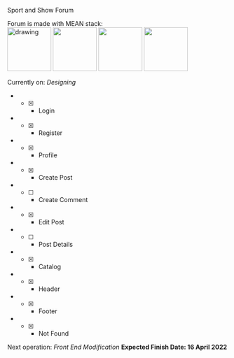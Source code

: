 Sport and Show Forum

Forum is made with MEAN stack:
<br>
<img src="https://upload.wikimedia.org/wikipedia/commons/thumb/9/93/MongoDB_Logo.svg/2560px-MongoDB_Logo.svg.png" alt="drawing" width="100"/>
<img src="https://cdn.buttercms.com/2q5r816LTo2uE9j7Ntic" width="100"/>
<img src="https://upload.wikimedia.org/wikipedia/commons/thumb/c/cf/Angular_full_color_logo.svg/2048px-Angular_full_color_logo.svg.png" width="100"/>
<img src="https://seeklogo.com/images/N/nodejs-logo-FBE122E377-seeklogo.com.png" width="100"/>

Currently on: *Designing*
* - [x] - Login
* - [x] - Register
* - [x] - Profile
* - [x] - Create Post
* - [ ] - Create Comment
* - [x] - Edit Post
* - [ ] - Post Details
* - [x] - Catalog
* - [x] - Header
* - [x] - Footer
* - [x] - Not Found

Next operation: *Front End Modification*
**Expected Finish Date: 16 April 2022**
